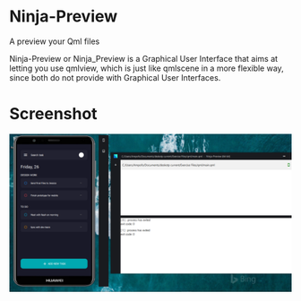 # Ninja-Preview
A preview your Qml files

Ninja-Preview or Ninja_Preview is a Graphical User Interface that aims at letting you use qmlview, which is just like qmlscene in a more flexible way, since 
both do not provide with Graphical User Interfaces.

# Screenshot
![Screenshot of Ninja-Preview](Ninja-preview-capture.PNG)

